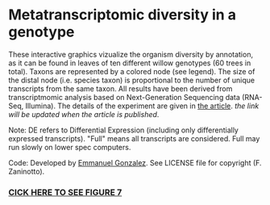 Metatranscriptomic diversity in a genotype
==========================================

These interactive graphics vizualize the organism diversity by annotation, as it can be found in leaves of ten different willow genotypes (60 trees in total). Taxons are represented by a colored node (see legend). The size of the distal node (i.e. species taxon) is proportional to the number of unique transcripts from the same taxon. All results have been derived from transcriptmomic analysis based on Next-Generation Sequencing data (RNA-Seq, Illumina). The details of the experiment are given in <a href="http://www.google.com">the article</a>. <i> the link will be updated when the article is published</i>.

Note: DE refers to Differential Expression (including only differentially expressed transcripts). "Full" means all transcripts are considered. Full may run slowly on lower spec computers.

Code:
Developed by <a href="http://www.transcriptomics.org">Emmanuel Gonzalez</a>. See LICENSE file for copyright (F. Zaninotto).

<h3><a target="_blank" href="http://htmlpreview.github.io/?https://github.com/gonzalezem/DiversityTree_oct2015/blob/master/index.html">CICK HERE TO SEE FIGURE 7</a></h3>
